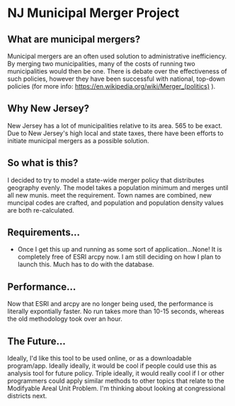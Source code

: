 NJ Municipal Merger Project
========

## What are municipal mergers? 

Municipal mergers are an often used solution to administrative inefficiency. By merging two municipalities, many of the costs of running two municipalities would then be one. There is debate over the effectiveness of such policies, however they have been successful with national, top-down policies (for more info: https://en.wikipedia.org/wiki/Merger_(politics) ). 

## Why New Jersey? 

New Jersey has a lot of municipalities relative to its area. 565 to be exact. Due to New Jersey's high local and state taxes, there have been efforts to initiate municipal mergers as a possible solution. 

## So what is this? 

I decided to try to model a state-wide merger policy that distributes geography evenly. The model takes a population minimum and merges until all new munis. meet the requirement. Town names are combined, new muncipal codes are crafted, and population and population density values are both re-calculated.

## Requirements...

- Once I get this up and running as some sort of application...None! It is completely free of ESRI arcpy now. I am still deciding on how I plan to launch this. Much has to do with the database. 

## Performance...

Now that ESRI and arcpy are no longer being used, the performance is literally expontially faster. No run takes more than 10-15 seconds, whereas the old methodology took over an hour.

## The Future...

Ideally, I'd like this tool to be used online, or as a downloadable program/app. Ideally ideally, it would be cool if people could use this as analysis tool for future policy. Triple ideally, it would really cool if I or other programmers could apply similar methods to other topics that relate to the Modifyable Areal Unit Problem. I'm thinking about looking at congressional districts next. 

